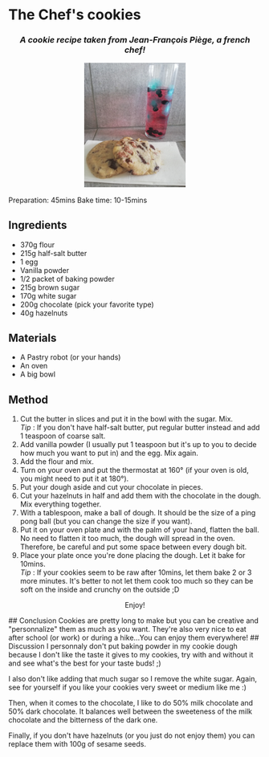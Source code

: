 # The Chef's cookies
<h3 align="center"><i> A cookie recipe taken from Jean-François Piège, a french chef!</i></h3>
<p align="center">
<img width=40% src="cookies.jpg" />
</p>

Preparation: 45mins Bake time: 10-15mins

## Ingredients
* 370g flour
* 215g half-salt butter
* 1 egg
* Vanilla powder
* 1/2 packet of baking powder
* 215g brown sugar
* 170g white sugar
* 200g chocolate (pick your favorite type)
* 40g hazelnuts
## Materials
* A Pastry robot (or your hands)
* An oven
* A big bowl
## Method
1. Cut the butter in slices and put it in the bowl with the sugar. Mix. <br>
_Tip_ : If you don't have half-salt butter, put regular butter instead and add 1 teaspoon of coarse salt.
2. Add vanilla powder (I usually put 1 teaspoon but it's up to you to decide how much you want to put in) and the egg. Mix again.
3. Add the flour and mix.
4. Turn on your oven and put the thermostat at 160° (if your oven is old, you might need to put it at 180°).
5. Put your dough aside and cut your chocolate in pieces.
6. Cut your hazelnuts in half and add them with the chocolate in the dough. Mix everything together.
7. With a tablespoon, make a ball of dough. It should be the size of a ping pong ball (but you can change the size if you want).
8. Put it on your oven plate and with the palm of your hand, flatten the ball. No need to flatten it too much, the dough will spread in the oven. Therefore, be careful and put some space between every dough bit.
9. Place your plate once you're done placing the dough. Let it bake for 10mins. <br>
_Tip_ : If your cookies seem to be raw after 10mins, let them bake 2 or 3 more minutes. It's better to not let them cook too much so they can be soft on the inside and crunchy on the outside ;D
<p align="center"> Enjoy! </p>
## Conclusion
Cookies are pretty long to make but you can be creative and "personnalize" them as much as you want. They're also very nice to eat after school (or work) or during a hike...You can enjoy them everywhere!
## Discussion
I personnaly don't put baking powder in my cookie dough because I don't like the taste it gives to my cookies, try with and without it and see what's the best for your taste buds! ;) <br>

I also don't like adding that much sugar so I remove the white sugar. Again, see for yourself if you like your cookies very sweet or medium like me :) <br>

Then, when it comes to the chocolate, I like to do 50% milk chocolate and 50% dark chocolate. It balances well between the sweeteness of the milk chocolate and the bitterness of the dark one. <br>

Finally, if you don't have hazelnuts (or you just do not enjoy them) you can replace them with 100g of sesame seeds.
